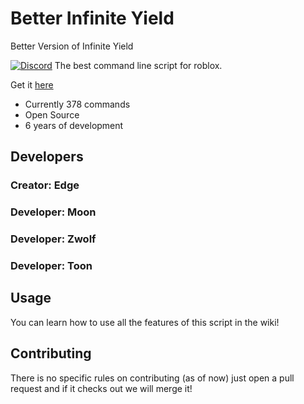 # Better Infinite Yield
Better Version of Infinite Yield

[![Discord](https://media.discordapp.net/attachments/338403017894395905/668536741942263808/Discord-Logo-Color.png)](https://discord.gg/78ZuWSq)
The best command line script for roblox.

Get it [here](https://github.com/EdgeIY/infiniteyield/wiki)

 - Currently 378 commands
 - Open Source
 - 6 years of development

## Developers
### Creator: Edge

### Developer: Moon
### Developer: Zwolf
### Developer: Toon


## Usage
You can learn how to use all the features of this script in the wiki!

## Contributing
There is no specific rules on contributing (as of now) just open a pull request and if it checks out we will merge it!

